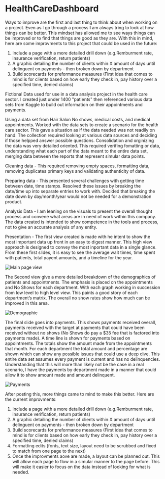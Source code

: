 # HealthCareDashboard

Ways to improve are the first and last thing to think about when working on a project. Even as I go through a process I am always tring to look at how things can be better. This mindset has allowed me to see ways things can be improved or to find that things are good as they are. With this in mind, here are some improvments to this project that could be used in the future:

  1) Include a page with a more detailed drill down (e.g.Remburment rate, insurance verification, return patients)
  2) A graphic detailing the number of clients within X amount of days until delinguent on payments - then broken down by department
  3) Build scorecards for preformance measures (First idea that comes to mind is for clients based on how early they check in, pay history over a specified time, denied claims)

Fictional Data used for use in a data analysis project in the health care sector. I created just under 1400 "patients" then referenced various data sets from Kaggle to build out information on their appointments and payments.  

Using a data set from Hair Salon No shows, medical costs, and medical appointments. Worked with the data sets to create a scenario for the health care sector. This gave a situation as if the data needed was not readily on hand. The collection required looking at various data sources and deciding if those helpped answer possible questions. Consolidation and orginizing the data was very detailed oriented. This required verifing fomatting or data, understanding what each part of the data meant to the entire data set, merging data between the reports that represent simular data points. 

Cleaning data - This required removing empty spaces, formatting data, removing duplicates primary keys and validating authenticity of data.

Preparing data - This presented several challenges with getting time between date, time stamps. Resolved these issues by breaking the date/time up into separate entries to work with. Decided that breaking the date down by day/month/year would not be needed for a demonstration product. 

Analysis Data - I am leaning on the visuals to present the overall thought process and convene what areas are in need of work within this company. The data created is intended to show competence in the tools and process, not to give an accurate analysis of any entity.

Presentation - The first view created is made with he intent to show the most important data up front in an easy to digest manner. This high view approach is designed to convey the most inportant data in a single glance. From these first slides, it is easy to see the average wait times, time spent with patients, total payent amounts, and a timeline for the year.


![Main page view](https://user-images.githubusercontent.com/10605443/133864681-0007d661-f3e2-4ddf-a24d-2c3631c28a2d.PNG)


The Second view give a more detailed breakdown of the demographics of patients and appointments. The emphasis is placed on the appointments and No Shows for each department. With each graph working in succession from low level to high level view. This paints a good story of each department’s matrix. The overall no show rates show how much can be improved in this area.


![Demographic](https://user-images.githubusercontent.com/10605443/133866053-3383dd92-000a-4bdf-9fd6-c3e9e8061760.PNG)


The final slide goes into payments. This shows payments received overall, payments received with the target at payments that could have been received without no shows (No Shows do pay a $35 fee that is factored into payments made). A time line is shown for payments based on appointments. The totals show the amount made from the appointments that month. For each department the total amount and percentage are shown which can show any possible issues that could use a deep dive. This entire data set assumes every payment is current and has no delinquencies. Understanding that this will more than likely not be the case in a real scenario, I have the payments by department made in a manner that could allow it to show amount made and amount delinquent.  

![Payments](https://user-images.githubusercontent.com/10605443/133866070-f843c6ba-b0a7-4c91-8919-226e6d46b13c.PNG)

After posting this, more things came to mind to make this better. 
Here are the current improvments:
  1) Include a page with a more detailed drill down (e.g.Remburment rate, insurance verification, return patients)
  2) A graphic detailing the number of clients within X amount of days until delinguent on payments - then broken down by department
  3) Build scorecards for preformance measures (First idea that comes to mind is for clients based on how early they check in, pay history over a specified time, denied claims)
  4) Formatting edits (fonts, text size, layout need to be scrubbed and fixed to match from one page to the next)
  5) Once the improvments aove are made, a layout can be planned out. This will allow each page to flow in a simular manner to the page before. This will make it easier to focus on the data instead of looking for what is needed.
